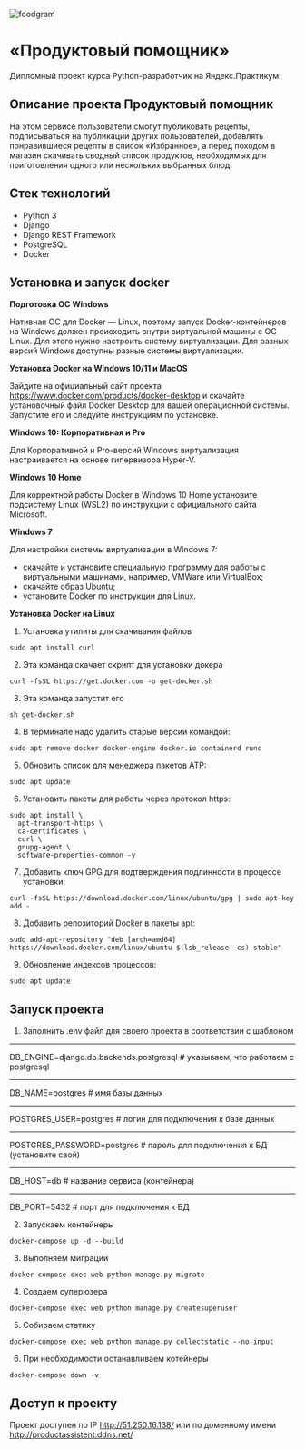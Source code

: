 ![foodgram](https://github.com/ainokyn/foodgram-project-react/actions/workflows/foodgram_workflow.yml/badge.svg)

# «Продуктовый помощник»

Дипломный проект курса Python-разработчик на Яндекс.Практикум.

## Описание проекта Продуктовый помощник
На этом сервисе пользователи смогут публиковать рецепты, подписываться
на публикации других пользователей, добавлять понравившиеся рецепты в список 
«Избранное», а перед походом в магазин скачивать сводный список продуктов, необходимых 
для приготовления одного или нескольких выбранных блюд.

## Стек технологий

- Python 3
- Django
- Django REST Framework
- PostgreSQL
- Docker

## Установка и запуск docker

**Подготовка ОС Windows**

Нативная ОС для Docker — Linux, поэтому запуск Docker-контейнеров на
Windows должен происходить внутри виртуальной машины с ОС Linux. 
Для этого нужно настроить систему виртуализации. Для разных версий Windows доступны
разные системы виртуализации.

**Установка Docker на Windows 10/11 и MacOS**

Зайдите на официальный сайт проекта https://www.docker.com/products/docker-desktop
и скачайте установочный файл Docker Desktop для вашей операционной системы.
Запустите его и следуйте инструкциям по установке. 

**Windows 10: Корпоративная и Pro**

Для Корпоративной и Pro-версий Windows виртуализация настраивается на основе гипервизора Hyper-V.

**Windows 10 Home**

Для корректной работы Docker в Windows 10 Home установите подсистему Linux (WSL2) по инструкции с официального сайта Microsoft.

**Windows 7**

Для настройки системы виртуализации в Windows 7:
- скачайте и установите специальную программу для работы с виртуальными машинами, например, VMWare или VirtualBox;
- скачайте образ Ubuntu;
- установите Docker по инструкции для Linux.

**Установка Docker на Linux**

1. Установка утилиты для скачивания файлов
```
sudo apt install curl
```
2. Эта команда скачает скрипт для установки докера
```
curl -fsSL https://get.docker.com -o get-docker.sh
```
3. Эта команда запустит его
```
sh get-docker.sh
```
4. В терминале надо удалить старые версии командой:
```
sudo apt remove docker docker-engine docker.io containerd runc
```
5. Обновить список для менеджера пакетов ATP:
```
sudo apt update 
```
6. Установить пакеты для работы через протокол https:
```
sudo apt install \
  apt-transport-https \
  ca-certificates \
  curl \
  gnupg-agent \
  software-properties-common -y
  ```
7. Добавить ключ GPG для подтверждения подлинности в процессе установки:
```
curl -fsSL https://download.docker.com/linux/ubuntu/gpg | sudo apt-key add -
```
8. Добавить репозиторий Docker в пакеты apt:
```
sudo add-apt-repository "deb [arch=amd64] https://download.docker.com/linux/ubuntu $(lsb_release -cs) stable" 
```
9. Обновление индексов процессов:
```
sudo apt update 
```

## Запуск проекта

1. Заполнить .env файл для своего проекта в соответствии с шаблоном
***
DB_ENGINE=django.db.backends.postgresql # указываем, что работаем с postgresql
***
DB_NAME=postgres # имя базы данных
***
POSTGRES_USER=postgres # логин для подключения к базе данных
***
POSTGRES_PASSWORD=postgres # пароль для подключения к БД (установите свой)
***
DB_HOST=db # название сервиса (контейнера)
***
DB_PORT=5432 # порт для подключения к БД 

2. Запускаем контейнеры
```
docker-compose up -d --build
```
3. Выполняем миграции
```
docker-compose exec web python manage.py migrate
```
4. Создаем суперюзера
```
docker-compose exec web python manage.py createsuperuser
```
5. Собираем статику
```
docker-compose exec web python manage.py collectstatic --no-input
```
6. При необходимости останавливаем котейнеры
```
docker-compose down -v 
``` 
## Доступ к проекту

Проект доступен по IP http://51.250.16.138/ или по доменному имени http://productassistent.ddns.net/

